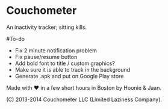 Couchometer
===========

An inactivity tracker; sitting kills.

#To-do

* Fix 2 minute notification problem
* Fix pause/resume button
* Add bold font to title / custom graphics?
* Make sure it is able to track in the background
* Generate .apk and put on Google Play store


Made with ♥ in a few short hours in Boston by Hoonie & Jaan.

(C) 2013-2014 Couchometer LLC (Limited Laziness Company).
